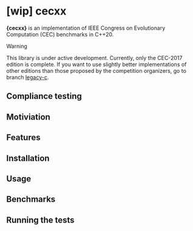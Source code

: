 # [wip] cecxx

**{cecxx}** is an implementation of IEEE Congress on Evolutionary Computation (CEC) benchmarks in C++20. 

> [!WARNING]  
> This library is under active development. Currently, only the CEC-2017 edition is complete.
> If you want to use slightly better implementations of other editions than those proposed by the competition organizers, go to branch [legacy-c](https://github.com/ewarchul/cecxx/tree/legacy-c). 

## Compliance testing

## Motiviation

## Features

## Installation

## Usage 

## Benchmarks

## Running the tests
